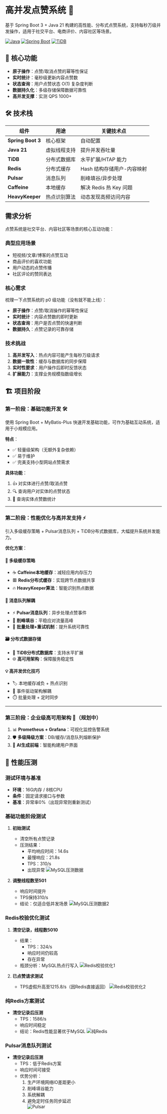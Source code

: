 # 高并发点赞系统 🚀

基于 Spring Boot 3 + Java 21 构建的高性能、分布式点赞系统，支持每秒万级并发操作，适用于社交平台、电商评价、内容社区等场景。

[![Java](https://img.shields.io/badge/Java-21-red?logo=openjdk)](https://openjdk.org/)
[![Spring Boot](https://img.shields.io/badge/Spring%20Boot-3.2-blue?logo=spring)](https://spring.io/)
[![TiDB](https://img.shields.io/badge/TiDB-7.5-green?logo=tidb)](https://tidb.io/)

## 📌 核心功能
- **原子操作**：点赞/取消点赞的幂等性保证
- **实时统计**：毫秒级更新内容点赞数
- **状态查询**：用户点赞状态 O(1) 复杂度判断
- **数据持久化**：多级存储保障数据可靠性
- **高并发支撑**：实测 QPS 1000+

## 🛠️ 技术栈
| 组件               | 用途                          | 关键技术点                     |
|--------------------|-----------------------------|------------------------------|
| **Spring Boot 3**  | 核心框架                      | 自动配置       |
| **Java 21**        | 虚拟线程支持                  | 提升并发吞吐量                |
| **TiDB**           | 分布式数据库                  | 水平扩展/HTAP 能力           |
| **Redis**          | 分布式缓存                    | Hash 结构存储用户-内容映射    |
| **Pulsar**         | 消息队列                      | 削峰填谷/异步处理             |
| **Caffeine**       | 本地缓存                      | 解决 Redis 热 Key 问题        |
| **HeavyKeeper**    | 热点识别算法                  | 动态发现高频访问内容          |

## 需求分析

点赞系统是社交平台、内容社区等场景的核心互动功能：  


### 典型应用场景
- 短视频/文章/博客的点赞互动
- 商品评价的喜欢功能
- 用户动态的点赞传播
- 社区评论的赞同表达

### 核心需求
梳理一下点赞系统的 p0 级功能（没有就不能上线）：

- **原子操作**：点赞/取消操作的幂等性保证
- **实时统计**：内容点赞数的即时更新
- **状态查询**：用户是否点赞的快速判断
- **数据持久**：点赞记录的可靠存储  


### 技术挑战
1. **高并发写入**：热点内容可能产生每秒万级请求
2. **数据一致性**：缓存与数据库的同步保障
3. **实时性要求**：用户操作后即时反馈状态
4. **扩展能力**：支撑业务规模指数级增长  

## 🏗️ 项目阶段

### 第一阶段：基础功能开发 🛠️
使用 Spring Boot + MyBatis-Plus 快速开发基础功能，可作为基础互动系统，适用于小规模应用。

**特点**：
- ✅ 轻量级架构（无额外复杂依赖）
- ✅ 易于维护
- ✅ 完美支持小型网站点赞需求

**具体功能**：
1. 👍 对实体进行点赞/取消点赞
2. 🔍 查询用户对实体的点赞状态
3. 🧮 查询实体点赞数统计

---

### 第二阶段：性能优化与高并发支持 ⚡
引入多级缓存策略 + Pulsar消息队列 + TiDB分布式数据库，大幅提升系统并发能力。

**优化方案**：

#### 🚀 多级缓存策略
- ☕ **Caffeine本地缓存**：减轻应用内存压力
- 🟥 **Redis分布式缓存**：实现跨节点数据共享
- 🔥 **HeavyKeeper算法**：智能识别热点数据

#### 📨 消息队列解耦
- ⚡ **Pulsar消息队列**：异步处理点赞事件
- 🌊 **削峰填谷**：平稳应对流量高峰
- 🔄 **批量处理+重试机制**：提升系统可靠性

#### 🗃️ 分布式数据存储
- 🎯 **TiDB分布式数据库**：支持水平扩展
- 🌐 **高可用架构**：保障服务稳定性

#### 💡 高并发优化技巧
- 🏷️ 本地缓存减负 + 热点识别
- 🧩 事件驱动架构解耦
- ⏱️ 批量处理 + 定时同步

---

### 第三阶段：企业级高可用架构 🚧（规划中）
1. 📊 **Prometheus + Grafana**：可视化监控告警系统
2. 🛡️ **多级降级方案**：DB/缓存/消息队列熔断保护
3. 🤖 **AI生成前端**：智能构建用户界面

## 🚀 性能压测

### 测试环境与基准
- **环境**：16G内存 / 8核CPU
- **条件**：固定请求接口与参数
- **基准**：异常率0%（出现异常则重新测试）

### 基础功能阶段测试
1. **初始测试**
    - 清空所有点赞记录
    - 压测结果：
        - 平均响应时间：14.6s
        - 最慢响应：21.8s
        - TPS：310/s
        - 出现异常
![MySQL压测数据](./images/img.png)

2. **调整线程数至501**
    - 响应时间提升
    - TPS保持310/s
    - 结论：仅适合低并发场景
![MySQL压测数据2](./images/img_1.png)

### Redis校验优化测试
1. **清空记录，线程数5010**
    - 结果：
        - TPS：324/s
        - 响应时间仍较高
        - 存在异常
    - 瓶颈分析：MySQL热点行写入
![Redis校验优化1](./images/img_2.png)

2. **已点赞请求测试**
    - TPS虚假升高至1215.8/s（因Redis直接返回）
![Redis校验优化2](./images/img_3.png)


### 纯Redis方案测试
- **清空记录后压测**
    - TPS：1586/s
    - 响应时间稳定
    - 结论：Redis性能显著优于MySQL
![纯Redis](./images/img_4.png)


### Pulsar消息队列测试
- **清空记录后压测**
    - TPS：低于Redis方案
    - 响应时间可接受
    - 优势分析：
        1. 生产环境网络IO差距更小
        2. 削峰填谷能力
        3. 系统解耦
        4. 避免定时任务同步延迟   
![Pulsar](./images/img_5.png)
